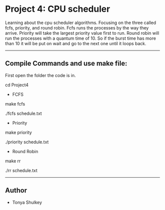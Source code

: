 # Project 4: CPU scheduler

Learning about the cpu scheduler algorithms. Focusing on the three called fcfs, priority, and round robin.
Fcfs runs the processes by the way they arrive.
Priority will take the largest priority value first to run.
Round robin will run the processes with a quantum time of 10. So if the burst time has more than 10 it will be put on wait and go to the next one until it loops back.

---

## Compile Commands and use make file:


First open the folder the code is in.

cd Project4

* FCFS

make fcfs

./fcfs schedule.txt

* Priority

make priority

./priority schedule.txt


* Round Robin

make rr

./rr schedule.txt


---

## Author

* Tonya Shulkey

